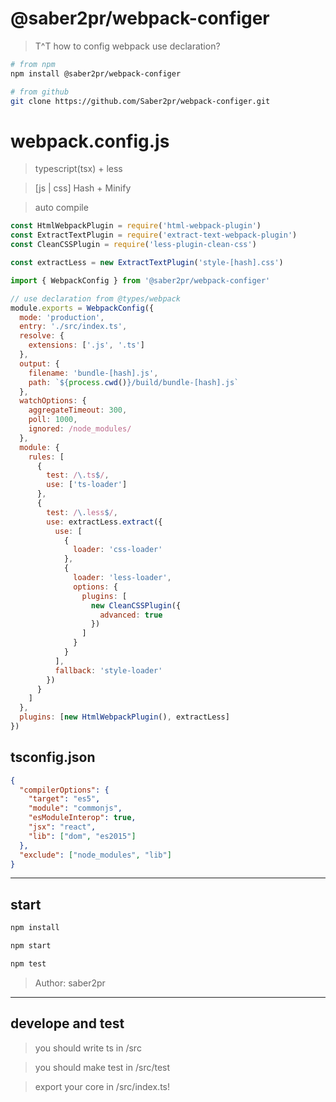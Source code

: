 # @saber2pr/webpack-configer

> T^T how to config webpack use declaration?

```bash
# from npm
npm install @saber2pr/webpack-configer

# from github
git clone https://github.com/Saber2pr/webpack-configer.git
```

# webpack.config.js

> typescript(tsx) + less

> [js | css] Hash + Minify

> auto compile

```js
const HtmlWebpackPlugin = require('html-webpack-plugin')
const ExtractTextPlugin = require('extract-text-webpack-plugin')
const CleanCSSPlugin = require('less-plugin-clean-css')

const extractLess = new ExtractTextPlugin('style-[hash].css')

import { WebpackConfig } from '@saber2pr/webpack-configer'

// use declaration from @types/webpack
module.exports = WebpackConfig({
  mode: 'production',
  entry: './src/index.ts',
  resolve: {
    extensions: ['.js', '.ts']
  },
  output: {
    filename: 'bundle-[hash].js',
    path: `${process.cwd()}/build/bundle-[hash].js`
  },
  watchOptions: {
    aggregateTimeout: 300,
    poll: 1000,
    ignored: /node_modules/
  },
  module: {
    rules: [
      {
        test: /\.ts$/,
        use: ['ts-loader']
      },
      {
        test: /\.less$/,
        use: extractLess.extract({
          use: [
            {
              loader: 'css-loader'
            },
            {
              loader: 'less-loader',
              options: {
                plugins: [
                  new CleanCSSPlugin({
                    advanced: true
                  })
                ]
              }
            }
          ],
          fallback: 'style-loader'
        })
      }
    ]
  },
  plugins: [new HtmlWebpackPlugin(), extractLess]
})
```

## tsconfig.json

```json
{
  "compilerOptions": {
    "target": "es5",
    "module": "commonjs",
    "esModuleInterop": true,
    "jsx": "react",
    "lib": ["dom", "es2015"]
  },
  "exclude": ["node_modules", "lib"]
}
```

---

## start

```bash
npm install
```

```bash
npm start

npm test
```

> Author: saber2pr

---

## develope and test

> you should write ts in /src

> you should make test in /src/test

> export your core in /src/index.ts!
